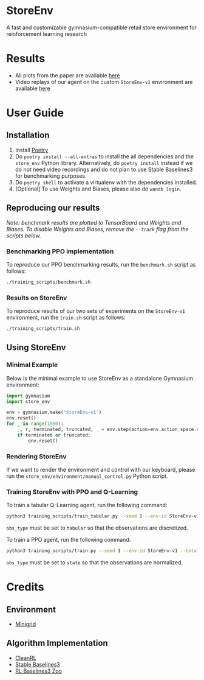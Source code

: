 # StoreEnv
A fast and customizable gymnasium-compatible retail store environment for reinforcement learning research
# Results
- All plots from the paper are available [here](https://wandb.ai/kenminglee/COMP579-Final-Project/reports/Results-Plots--Vmlldzo0MTY3MjUw#benchmarking-ppo)
- Video replays of our agent on the custom `StoreEnv-v1` environment are available [here](https://wandb.ai/kenminglee/COMP579-Final-Project/reports/Videos--Vmlldzo0MTc4MTg3) 
# User Guide
## Installation
1. Install [Poetry](https://python-poetry.org/docs/)
2. Do `poetry install --all-extras` to install the all dependencies and the `store_env` Python library. Alternatively, do `poetry install` instead if we do not need video recordings and do not plan to use Stable Baselines3 for benchmarking purposes.
3. Do `poetry shell` to activate a virtualenv with the dependencies installed.
4. [Optional] To use Weights and Biases, please also do `wandb login`.

## Reproducing our results
_Note: benchmark results are plotted to TensorBoard and Weights and Biases. To disable Weights and Biases, remove the `--track` flag from the scripts below._
### Benchmarking PPO implementation
To reproduce our PPO benchmarking results, run the `benchmark.sh` script as follows:
```sh
./training_scripts/benchmark.sh
```
### Results on StoreEnv
To reproduce results of our two sets of experiments on the `StoreEnv-v1` environment, run the `train.sh` script as follows:
```sh
./training_scripts/train.sh
```

## Using StoreEnv 
### Minimal Example
Below is the minimal example to use StoreEnv as a standalone Gymnasium environment:
```python
import gymnasium
import store_env

env = gymnasium.make('StoreEnv-v1')
env.reset()
for _ in range(1000):
    _, r, terminated, truncated, _ = env.step(action=env.action_space.sample())
    if terminated or truncated:
        env.reset()
``` 
### Rendering StoreEnv
If we want to render the environment and control with our keyboard, please run the `store_env/environment/manual_control.py` Python script.
### Training StoreEnv with PPO and Q-Learning
To train a tabular Q-Learning agent, run the following command:
```sh
python3 training_scripts/train_tabular.py --seed 1 --env-id StoreEnv-v1 --total-timesteps 2000000 --learning-rate 1.0 --gamma 0.99 --epsilon 0.1 --init-val 0.0 --video --env-kwargs obs_type=tabular
```
`obs_type` must be set to `tabular` so that the observations are discretized.

To train a PPO agent, run the following command:
```sh
python3 training_scripts/train.py --seed 1 --env-id StoreEnv-v1 --total-timesteps 2000000 --num-envs 4 --num-steps 128 --num-minibatches 1 --gae-lambda 0.95 --gamma 0.99 --update-epochs 20 --ent-coef 0.05 --learning-rate 1e-3 --anneal-lr False --clip-coef 0.2 --video --env-kwargs obs_type=state 
```
`obs_type` must be set to `state` so that the observations are normalized.

# Credits
## Environment
- [Minigrid](https://github.com/Farama-Foundation/Minigrid) 
## Algorithm Implementation
- [CleanRL](https://github.com/vwxyzjn/cleanrl)
- [Stable Baselines3](https://github.com/DLR-RM/stable-baselines3)
- [RL Baselines3 Zoo](https://github.com/DLR-RM/rl-baselines3-zoo)
